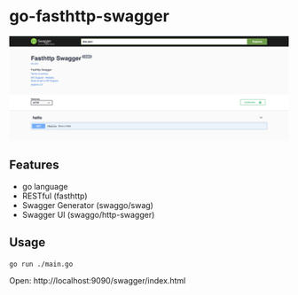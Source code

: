 # go-fasthttp-swagger

![alt](/assets/banner.png)

## Features
- go language
- RESTful (fasthttp)
- Swagger Generator (swaggo/swag)
- Swagger UI (swaggo/http-swagger)


## Usage
```
go run ./main.go
```

Open: http://localhost:9090/swagger/index.html